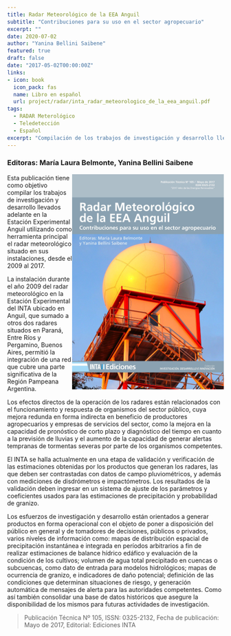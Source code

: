 ```yaml
---
title: Radar Meteorológico de la EEA Anguil
subtitle: "Contribuciones para su uso en el sector agropecuario"
excerpt: ""
date: 2020-07-02
author: "Yanina Bellini Saibene"
featured: true
draft: false
date: "2017-05-02T00:00:00Z"
links:
- icon: book
  icon_pack: fas
  name: Libro en español
  url: project/radar/inta_radar_meteorologico_de_la_eea_anguil.pdf
tags:
  - RADAR Meterológico
  - Teledetección
  - Español
excerpt: "Compilación de los trabajos de investigación y desarrollo llevados adelante en la Estación Experimental Agropecuaria Anguil utilizando el radar meteorológico situado en sus instalaciones, desde el 2009 al 2017"
---
```


### Editoras: María Laura Belmonte, Yanina Bellini Saibene  

<img src='featured.jpg' align="right" height="500" alt='Tapa del libro donde aparece el radomo del radar de la EEA Anguil'/>

Esta publicación tiene como objetivo compilar los trabajos de investigación y desarrollo llevados adelante en la Estación Experimental Anguil utilizando como herramienta principal el radar meteorológico situado en sus instalaciones, desde el 2009 al 2017.

La instalación durante el año 2009 del radar meteorológico en la Estación Experimental del INTA ubicado en Anguil, que sumado a otros dos radares situados en Paraná, Entre Ríos y Pergamino, Buenos Aires, permitió la integración de una red que cubre una parte significativa de la Región Pampeana Argentina.

Los efectos directos de la operación de los radares están relacionados con el funcionamiento y respuesta de organismos del sector público, cuya mejora redunda en forma indirecta en beneficio de productores agropecuarios y empresas de servicios del sector, como la mejora en la capacidad de pronóstico de corto plazo y diagnóstico del tiempo en cuanto a la previsión de lluvias y el aumento de la capacidad de generar alertas tempranas de tormentas severas por parte de los organismos competentes.

El INTA se halla actualmente en una etapa de validación y verificación de las estimaciones obtenidas por los productos que generan los radares, las que deben ser contrastadas con datos de campo pluviométricos, y además con mediciones de disdrómetros e impactómetros. Los resultados de la validación deben ingresar en un sistema de ajuste de los parámetros y coeficientes usados para las estimaciones de precipitación y probabilidad de granizo.

Los esfuerzos de investigación y desarrollo están orientados a generar productos en forma operacional con el objeto de poner a disposición del público en general y de tomadores de decisiones, públicos o privados, varios niveles de información como: mapas de distribución espacial de precipitación instantánea e integrada en períodos arbitrarios a fin de realizar estimaciones de balance hídrico edáfico y evaluación de la condición de los cultivos; volumen de agua total precipitado en cuencas o subcuencas, como dato de entrada para modelos hidrológicos; mapas de ocurrencia de granizo, e indicadores de daño potencial; definición de las condiciones que determinan situaciones de riesgo, y generación automática de mensajes de alerta para las autoridades competentes. Como así también consolidar una base de datos históricos que asegure la disponibilidad de los mismos para futuras actividades de investigación.

> Publicación Técnica Nº 105, ISSN: 0325-2132, Fecha de publicación: Mayo de 2017, Editorial: Ediciones INTA
